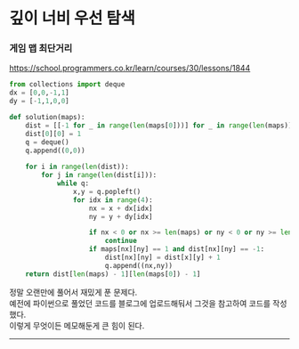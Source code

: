 # 깊이 너비 우선 탐색

### 게임 맵 최단거리
https://school.programmers.co.kr/learn/courses/30/lessons/1844
```python
from collections import deque
dx = [0,0,-1,1]
dy = [-1,1,0,0]

def solution(maps):
    dist = [[-1 for _ in range(len(maps[0]))] for _ in range(len(maps))]
    dist[0][0] = 1
    q = deque()
    q.append((0,0))
    
    for i in range(len(dist)):
        for j in range(len(dist[i])):
            while q:
                x,y = q.popleft()
                for idx in range(4):
                    nx = x + dx[idx]
                    ny = y + dy[idx]

                    if nx < 0 or nx >= len(maps) or ny < 0 or ny >= len(maps[0]):
                        continue
                    if maps[nx][ny] == 1 and dist[nx][ny] == -1:
                        dist[nx][ny] = dist[x][y] + 1
                        q.append((nx,ny))
    return dist[len(maps) - 1][len(maps[0]) - 1]
```
정말 오랜만에 풀어서 재밌게 푼 문제다.  
예전에 파이썬으로 풀었던 코드를 블로그에 업로드해둬서 그것을 참고하여 코드를 작성했다.  
이렇게 무엇이든 메모해둔게 큰 힘이 된다.  

---

